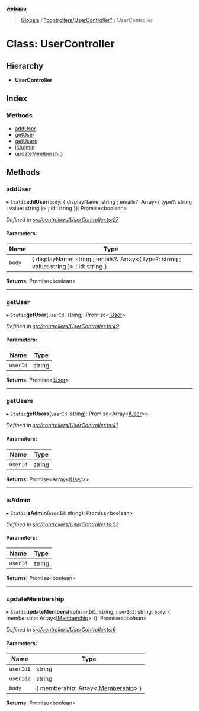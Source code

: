 **[webapp](../README.md)**

> [Globals](../globals.md) / ["controllers/UserController"](../modules/_controllers_usercontroller_.md) / UserController

# Class: UserController

## Hierarchy

* **UserController**

## Index

### Methods

* [addUser](_controllers_usercontroller_.usercontroller.md#adduser)
* [getUser](_controllers_usercontroller_.usercontroller.md#getuser)
* [getUsers](_controllers_usercontroller_.usercontroller.md#getusers)
* [isAdmin](_controllers_usercontroller_.usercontroller.md#isadmin)
* [updateMembership](_controllers_usercontroller_.usercontroller.md#updatemembership)

## Methods

### addUser

▸ `Static`**addUser**(`body`: { displayName: string ; emails?: Array<{ type?: string ; value: string  }\> ; id: string  }): Promise<boolean\>

*Defined in [src/controllers/UserController.ts:27](https://github.com/BESTUPC/voting-web-app/blob/37e241c/src/controllers/UserController.ts#L27)*

#### Parameters:

Name | Type |
------ | ------ |
`body` | { displayName: string ; emails?: Array<{ type?: string ; value: string  }\> ; id: string  } |

**Returns:** Promise<boolean\>

___

### getUser

▸ `Static`**getUser**(`userId`: string): Promise<[IUser](../interfaces/_interface_iuser_.iuser.md)\>

*Defined in [src/controllers/UserController.ts:49](https://github.com/BESTUPC/voting-web-app/blob/37e241c/src/controllers/UserController.ts#L49)*

#### Parameters:

Name | Type |
------ | ------ |
`userId` | string |

**Returns:** Promise<[IUser](../interfaces/_interface_iuser_.iuser.md)\>

___

### getUsers

▸ `Static`**getUsers**(`userId`: string): Promise<Array<[IUser](../interfaces/_interface_iuser_.iuser.md)\>\>

*Defined in [src/controllers/UserController.ts:41](https://github.com/BESTUPC/voting-web-app/blob/37e241c/src/controllers/UserController.ts#L41)*

#### Parameters:

Name | Type |
------ | ------ |
`userId` | string |

**Returns:** Promise<Array<[IUser](../interfaces/_interface_iuser_.iuser.md)\>\>

___

### isAdmin

▸ `Static`**isAdmin**(`userId`: string): Promise<boolean\>

*Defined in [src/controllers/UserController.ts:53](https://github.com/BESTUPC/voting-web-app/blob/37e241c/src/controllers/UserController.ts#L53)*

#### Parameters:

Name | Type |
------ | ------ |
`userId` | string |

**Returns:** Promise<boolean\>

___

### updateMembership

▸ `Static`**updateMembership**(`userId1`: string, `userId2`: string, `body`: { membership: Array<[IMembership](../modules/_interface_iuser_.md#imembership)\>  }): Promise<boolean\>

*Defined in [src/controllers/UserController.ts:6](https://github.com/BESTUPC/voting-web-app/blob/37e241c/src/controllers/UserController.ts#L6)*

#### Parameters:

Name | Type |
------ | ------ |
`userId1` | string |
`userId2` | string |
`body` | { membership: Array<[IMembership](../modules/_interface_iuser_.md#imembership)\>  } |

**Returns:** Promise<boolean\>
